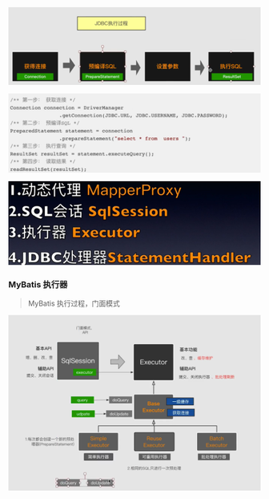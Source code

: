 ![image-20220124215023515](https://raw.githubusercontent.com/WhiteDragon96/ImgCloud/main/data/imgimage-20220124215023515.png)

![image-20220124215045310](https://raw.githubusercontent.com/WhiteDragon96/ImgCloud/main/data/imgimage-20220124215045310.png)

![image-20220124215257404](https://raw.githubusercontent.com/WhiteDragon96/ImgCloud/main/data/imgimage-20220124215257404.png)

### MyBatis 执行器

> MyBatis 执行过程，门面模式

![image-20220124230950229](https://raw.githubusercontent.com/WhiteDragon96/ImgCloud/main/data/imgimage-20220124230950229.png)